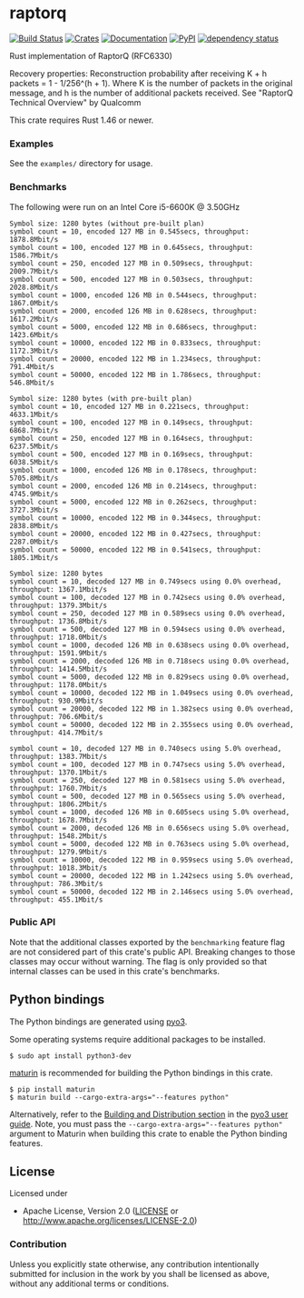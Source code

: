 # raptorq
[![Build Status](https://travis-ci.com/cberner/raptorq.svg?branch=master)](https://travis-ci.com/cberner/raptorq)
[![Crates](https://img.shields.io/crates/v/raptorq.svg)](https://crates.io/crates/raptorq)
[![Documentation](https://docs.rs/raptorq/badge.svg)](https://docs.rs/raptorq)
[![PyPI](https://img.shields.io/pypi/v/raptorq.svg)](https://pypi.org/project/raptorq/)
[![dependency status](https://deps.rs/repo/github/cberner/raptorq/status.svg)](https://deps.rs/repo/github/cberner/raptorq)

Rust implementation of RaptorQ (RFC6330)

Recovery properties:
Reconstruction probability after receiving K + h packets = 1 - 1/256^(h + 1). Where K is the number of packets in the
original message, and h is the number of additional packets received.
See "RaptorQ Technical Overview" by Qualcomm

This crate requires Rust 1.46 or newer.

### Examples
See the `examples/` directory for usage.

### Benchmarks

The following were run on an Intel Core i5-6600K @ 3.50GHz

```
Symbol size: 1280 bytes (without pre-built plan)
symbol count = 10, encoded 127 MB in 0.545secs, throughput: 1878.8Mbit/s
symbol count = 100, encoded 127 MB in 0.645secs, throughput: 1586.7Mbit/s
symbol count = 250, encoded 127 MB in 0.509secs, throughput: 2009.7Mbit/s
symbol count = 500, encoded 127 MB in 0.503secs, throughput: 2028.8Mbit/s
symbol count = 1000, encoded 126 MB in 0.544secs, throughput: 1867.0Mbit/s
symbol count = 2000, encoded 126 MB in 0.628secs, throughput: 1617.2Mbit/s
symbol count = 5000, encoded 122 MB in 0.686secs, throughput: 1423.6Mbit/s
symbol count = 10000, encoded 122 MB in 0.833secs, throughput: 1172.3Mbit/s
symbol count = 20000, encoded 122 MB in 1.234secs, throughput: 791.4Mbit/s
symbol count = 50000, encoded 122 MB in 1.786secs, throughput: 546.8Mbit/s

Symbol size: 1280 bytes (with pre-built plan)
symbol count = 10, encoded 127 MB in 0.221secs, throughput: 4633.1Mbit/s
symbol count = 100, encoded 127 MB in 0.149secs, throughput: 6868.7Mbit/s
symbol count = 250, encoded 127 MB in 0.164secs, throughput: 6237.5Mbit/s
symbol count = 500, encoded 127 MB in 0.169secs, throughput: 6038.5Mbit/s
symbol count = 1000, encoded 126 MB in 0.178secs, throughput: 5705.8Mbit/s
symbol count = 2000, encoded 126 MB in 0.214secs, throughput: 4745.9Mbit/s
symbol count = 5000, encoded 122 MB in 0.262secs, throughput: 3727.3Mbit/s
symbol count = 10000, encoded 122 MB in 0.344secs, throughput: 2838.8Mbit/s
symbol count = 20000, encoded 122 MB in 0.427secs, throughput: 2287.0Mbit/s
symbol count = 50000, encoded 122 MB in 0.541secs, throughput: 1805.1Mbit/s

Symbol size: 1280 bytes
symbol count = 10, decoded 127 MB in 0.749secs using 0.0% overhead, throughput: 1367.1Mbit/s
symbol count = 100, decoded 127 MB in 0.742secs using 0.0% overhead, throughput: 1379.3Mbit/s
symbol count = 250, decoded 127 MB in 0.589secs using 0.0% overhead, throughput: 1736.8Mbit/s
symbol count = 500, decoded 127 MB in 0.594secs using 0.0% overhead, throughput: 1718.0Mbit/s
symbol count = 1000, decoded 126 MB in 0.638secs using 0.0% overhead, throughput: 1591.9Mbit/s
symbol count = 2000, decoded 126 MB in 0.718secs using 0.0% overhead, throughput: 1414.5Mbit/s
symbol count = 5000, decoded 122 MB in 0.829secs using 0.0% overhead, throughput: 1178.0Mbit/s
symbol count = 10000, decoded 122 MB in 1.049secs using 0.0% overhead, throughput: 930.9Mbit/s
symbol count = 20000, decoded 122 MB in 1.382secs using 0.0% overhead, throughput: 706.6Mbit/s
symbol count = 50000, decoded 122 MB in 2.355secs using 0.0% overhead, throughput: 414.7Mbit/s

symbol count = 10, decoded 127 MB in 0.740secs using 5.0% overhead, throughput: 1383.7Mbit/s
symbol count = 100, decoded 127 MB in 0.747secs using 5.0% overhead, throughput: 1370.1Mbit/s
symbol count = 250, decoded 127 MB in 0.581secs using 5.0% overhead, throughput: 1760.7Mbit/s
symbol count = 500, decoded 127 MB in 0.565secs using 5.0% overhead, throughput: 1806.2Mbit/s
symbol count = 1000, decoded 126 MB in 0.605secs using 5.0% overhead, throughput: 1678.7Mbit/s
symbol count = 2000, decoded 126 MB in 0.656secs using 5.0% overhead, throughput: 1548.2Mbit/s
symbol count = 5000, decoded 122 MB in 0.763secs using 5.0% overhead, throughput: 1279.9Mbit/s
symbol count = 10000, decoded 122 MB in 0.959secs using 5.0% overhead, throughput: 1018.3Mbit/s
symbol count = 20000, decoded 122 MB in 1.242secs using 5.0% overhead, throughput: 786.3Mbit/s
symbol count = 50000, decoded 122 MB in 2.146secs using 5.0% overhead, throughput: 455.1Mbit/s
```

### Public API
Note that the additional classes exported by the `benchmarking` feature flag are not considered part of this
crate's public API. Breaking changes to those classes may occur without warning. The flag is only provided
so that internal classes can be used in this crate's benchmarks.

## Python bindings

The Python bindings are generated using [pyo3](https://github.com/PyO3/pyo3). 

Some operating systems require additional packages to be installed.
```
$ sudo apt install python3-dev
```

[maturin](https://github.com/PyO3/maturin) is recommended for building the Python bindings in this crate.
```
$ pip install maturin
$ maturin build --cargo-extra-args="--features python"
```

Alternatively, refer to the [Building and Distribution section](https://pyo3.rs/v0.8.5/building_and_distribution.html) in the [pyo3 user guide](https://pyo3.rs/v0.8.5/).
Note, you must pass the `--cargo-extra-args="--features python"` argument to Maturin when building this crate
to enable the Python binding features.

## License

Licensed under

 * Apache License, Version 2.0 ([LICENSE](LICENSE) or http://www.apache.org/licenses/LICENSE-2.0)

### Contribution

Unless you explicitly state otherwise, any contribution intentionally submitted
for inclusion in the work by you shall be licensed as above, without any
additional terms or conditions.
